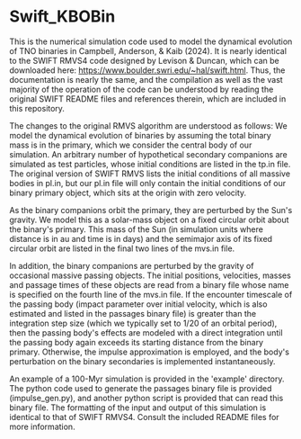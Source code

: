 # Swift_KBOBin
This is the numerical simulation code used to model the dynamical evolution of TNO binaries in Campbell, Anderson, &amp; Kaib (2024). It is nearly identical to the SWIFT RMVS4 code designed by Levison & Duncan, which can be downloaded here: https://www.boulder.swri.edu/~hal/swift.html. Thus, the documentation is nearly the same, and the compilation as well as the vast majority of the operation of the code can be understood by reading the original SWIFT README files and references therein, which are included in this repository. 

The changes to the original RMVS algorithm are understood as follows: We model the dynamical evolution of binaries by assuming the total binary mass is in the primary, which we consider the central body of our simulation. An arbitrary number of hypothetical secondary companions are simulated as test particles, whose initial conditions are listed in the tp.in file. The original version of SWIFT RMVS lists the initial conditions of all massive bodies in pl.in, but our pl.in file will only contain the initial conditions of our binary primary object, which sits at the origin with zero velocity. 

As the binary companions orbit the primary, they are perturbed by the Sun's gravity. We model this as a solar-mass object on a fixed circular orbit about the binary's primary. This mass of the Sun (in simulation units where distance is in au and time is in days) and the semimajor axis of its fixed circular orbit are listed in the final two lines of the mvs.in file. 

In addition, the binary companions are perturbed by the gravity of occasional massive passing objects. The initial positions, velocities, masses and passage times of these objects are read from a binary file whose name is specified on the fourth line of the mvs.in file. If the encounter timescale of the passing body (impact parameter over initial velocity, which is also estimated and listed in the passages binary file) is greater than the integration step size (which we typically set to 1/20 of an orbital period), then the passing body's effects are modeled with a direct integration until the passing body again exceeds its starting distance from the binary primary. Otherwise, the impulse approximation is employed, and the body's perturbation on the binary secondaries is implemented instantaneously. 

An example of a 100-Myr simulation is provided in the 'example' directory. The python code used to generate the passages binary file is provided (impulse_gen.py), and another python script is provided that can read this binary file. The formatting of the input and output of this simulation is identical to that of SWIFT RMVS4. Consult the included README files for more information.
